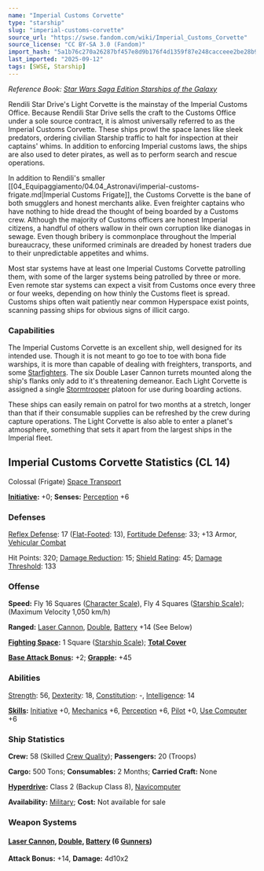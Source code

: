 ```yaml
---
name: "Imperial Customs Corvette"
type: "starship"
slug: "imperial-customs-corvette"
source_url: "https://swse.fandom.com/wiki/Imperial_Customs_Corvette"
source_license: "CC BY-SA 3.0 (Fandom)"
import_hash: "5a1b76c270a26287bf457e8d9b176f4d1359f87e248cacceee2be28b9603288c"
last_imported: "2025-09-12"
tags: [SWSE, Starship]
---
```

*Reference Book: [Star Wars Saga Edition Starships of the Galaxy](https://swse.fandom.com/wiki/Star_Wars_Saga_Edition_Starships_of_the_Galaxy)*

Rendili Star Drive's Light Corvette is the mainstay of the Imperial Customs Office. Because Rendili Star Drive sells the craft to the Customs Office under a sole source contract, it is almost universally referred to as the Imperial Customs Corvette. These ships prowl the space lanes like sleek predators, ordering civilian Starship traffic to halt for inspection at their captains' whims. In addition to enforcing Imperial customs laws, the ships are also used to deter pirates, as well as to perform search and rescue operations.

In addition to Rendili's smaller [[04_Equipaggiamento/04.04_Astronavi/imperial-customs-frigate.md|Imperial Customs Frigate]], the Customs Corvette is the bane of both smugglers and honest merchants alike. Even freighter captains who have nothing to hide dread the thought of being boarded by a Customs crew. Although the majority of Customs officers are honest Imperial citizens, a handful of others wallow in their own corruption like dianogas in sewage. Even though bribery is commonplace throughout the Imperial bureaucracy, these uniformed criminals are dreaded by honest traders due to their unpredictable appetites and whims.

Most star systems have at least one Imperial Customs Corvette patrolling them, with some of the larger systems being patrolled by three or more. Even remote star systems can expect a visit from Customs once every three or four weeks, depending on how thinly the Customs fleet is spread. Customs ships often wait patiently near common Hyperspace exist points, scanning passing ships for obvious signs of illicit cargo.

### Capabilities
The Imperial Customs Corvette is an excellent ship, well designed for its intended use. Though it is not meant to go toe to toe with bona fide warships, it is more than capable of dealing with freighters, transports, and some [Starfighters](https://swse.fandom.com/wiki/Starfighters). The six Double Laser Cannon turrets mounted along the ship's flanks only add to it's threatening demeanor. Each Light Corvette is assigned a single [Stormtrooper](https://swse.fandom.com/wiki/Stormtrooper) platoon for use during boarding actions.

These ships can easily remain on patrol for two months at a stretch, longer than that if their consumable supplies can be refreshed by the crew during capture operations. The Light Corvette is also able to enter a planet's atmosphere, something that sets it apart from the largest ships in the Imperial fleet.

## Imperial Customs Corvette Statistics (CL 14)
Colossal (Frigate) [Space Transport](https://swse.fandom.com/wiki/Space_Transport)

**[Initiative](https://swse.fandom.com/wiki/Initiative):** +0; **Senses:** [Perception](https://swse.fandom.com/wiki/Perception) +6
### Defenses
[Reflex Defense](https://swse.fandom.com/wiki/Reflex_Defense_(Vehicles)): 17 ([Flat-Footed](https://swse.fandom.com/wiki/Flat-Footed): 13), [Fortitude Defense](https://swse.fandom.com/wiki/Fortitude_Defense_(Vehicles)): 33; +13 Armor, [Vehicular Combat](https://swse.fandom.com/wiki/Vehicular_Combat)

Hit Points: 320; [Damage Reduction](https://swse.fandom.com/wiki/Damage_Reduction): 15; [Shield Rating](https://swse.fandom.com/wiki/Shield_Rating): 45; [Damage Threshold](https://swse.fandom.com/wiki/Damage_Threshold_(Vehicles)): 133
### Offense
**Speed:** Fly 16 Squares ([Character Scale](https://swse.fandom.com/wiki/Character_Scale)), Fly 4 Squares ([Starship Scale](https://swse.fandom.com/wiki/Starship_Scale)); (Maximum Velocity 1,050 km/h)

**Ranged:** [Laser Cannon](https://swse.fandom.com/wiki/Laser_Cannon), [Double](https://swse.fandom.com/wiki/Double), [Battery](https://swse.fandom.com/wiki/Battery) +14 (See Below)

**[Fighting Space](https://swse.fandom.com/wiki/Fighting_Space):** 1 Square ([Starship Scale](https://swse.fandom.com/wiki/Starship_Scale)); **[Total Cover](https://swse.fandom.com/wiki/Total_Cover)**

**[Base Attack Bonus](https://swse.fandom.com/wiki/Base_Attack_Bonus):** +2; **[Grapple](https://swse.fandom.com/wiki/Grapple):** +45
### Abilities
[Strength](https://swse.fandom.com/wiki/Strength): 56, [Dexterity](https://swse.fandom.com/wiki/Dexterity): 18, [Constitution](https://swse.fandom.com/wiki/Constitution): -, [Intelligence](https://swse.fandom.com/wiki/Intelligence): 14

**[Skills](https://swse.fandom.com/wiki/Skills):** [Initiative](https://swse.fandom.com/wiki/Initiative) +0, [Mechanics](https://swse.fandom.com/wiki/Mechanics) +6, [Perception](https://swse.fandom.com/wiki/Perception) +6, [Pilot](https://swse.fandom.com/wiki/Pilot) +0, [Use Computer](https://swse.fandom.com/wiki/Use_Computer) +6
### Ship Statistics
**Crew:** 58 (Skilled [Crew Quality](https://swse.fandom.com/wiki/Crew_Quality)); **Passengers:** 20 (Troops)

**Cargo:** 500 Tons; **Consumables:** 2 Months; **Carried Craft:** None

**[Hyperdrive](https://swse.fandom.com/wiki/Hyperdrive):** Class 2 (Backup Class 8), [Navicomputer](https://swse.fandom.com/wiki/Navicomputer)

**Availability:** [Military](https://swse.fandom.com/wiki/Military); **Cost:** Not available for sale
### Weapon Systems
#### **[Laser Cannon](https://swse.fandom.com/wiki/Laser_Cannon), [Double](https://swse.fandom.com/wiki/Double), [Battery](https://swse.fandom.com/wiki/Battery) (6 [Gunners](https://swse.fandom.com/wiki/Gunners))**
**Attack Bonus:** +14, **Damage:** 4d10x2